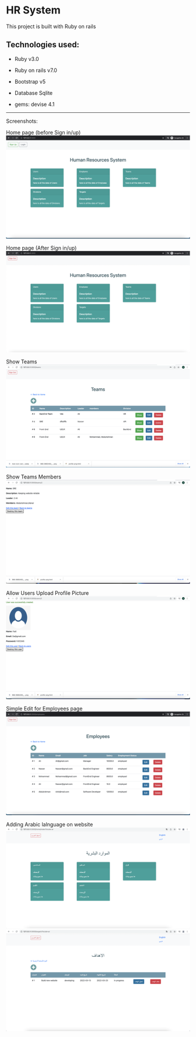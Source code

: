 # HR System

This project is built with Ruby on rails 

## Technologies used:
* Ruby v3.0

* Ruby on rails v7.0

* Bootstrap v5

* Database Sqlite

* gems: devise 4.1

----------
Screenshots:

Home page (before Sign in/up)
![alt](/images/HomePage.png)

Home page (After Sign in/up)
![alt](/images/HomePageAfterReg.png)

Show Teams
![alt](/images/Teams.png)

Show Teams Members
![alt](/images/ShowTeamMem.png)

Allow Users Upload Profile Picture
![alt](/images/AllowUpPic.png)

Simple Edit for Employees page
![alt](/images/Emp.png)

Adding Arabic lalnguage on website
![alt](/images/pic0.png)
![alt](/images/pic.png)